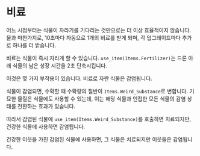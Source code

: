 # 비료
어느 시점부터는 식물이 자라기를 기다리는 것만으로는 더 이상 효율적이지 않습니다.
물과 마찬가지로, 10초마다 자동으로 1개의 비료를 받게 되며, 각 업그레이드마다 추가로 하나를 더 받습니다.

비료는 식물이 즉시 자라게 할 수 있습니다. `use_item(Items.Fertilizer)`는 드론 아래 식물의 남은 성장 시간을 2초 단축시킵니다.

이것은 몇 가지 부작용이 있습니다.
비료로 자란 식물은 감염됩니다.

식물이 감염되면, 수확할 때 수확량의 절반이 `Items.Weird_Substance`로 변합니다.
기묘한 물질은 식물에도 사용할 수 있는데, 이는 해당 식물과 인접한 모든 식물의 감염 상태를 전환하는 효과가 있습니다.

따라서 감염된 식물에 `use_item(Items.Weird_Substance)`를 호출하면 치료되지만, 건강한 식물에 사용하면 감염됩니다.

건강한 이웃을 가진 감염된 식물에 사용하면, 그 식물은 치료되지만 이웃들은 감염됩니다.